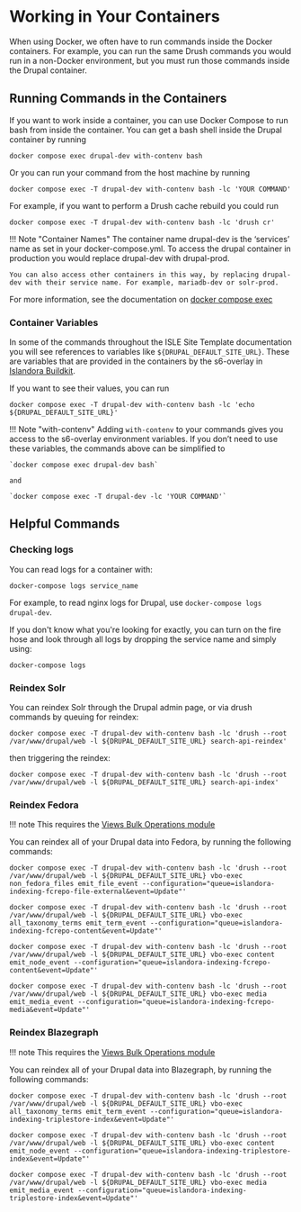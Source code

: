 # Working in Your Containers

When using Docker, we often have to run commands inside the Docker containers. For example, you can run the same Drush commands you would run in a non-Docker environment, but you must run those commands inside the Drupal container.

## Running Commands in the Containers

If you want to work inside a container, you can use Docker Compose to run bash from inside the container. You can get a bash shell inside the Drupal container by running

`docker compose exec drupal-dev with-contenv bash`

Or you can run your command from the host machine by running

`docker compose exec -T drupal-dev with-contenv bash -lc 'YOUR COMMAND'`

For example, if you want to perform a Drush cache rebuild you could run

`docker compose exec -T drupal-dev with-contenv bash -lc 'drush cr'`

!!! Note "Container Names"
    The container name drupal-dev is the ‘services’ name as set in your docker-compose.yml. To access the drupal container in production you would replace drupal-dev with drupal-prod.

    You can also access other containers in this way, by replacing drupal-dev with their service name. For example, mariadb-dev or solr-prod.

For more information, see the documentation on [docker compose exec](https://docs.docker.com/reference/cli/docker/compose/exec/)

### Container Variables

In some of the commands throughout the ISLE Site Template documentation you will see references to variables like `${DRUPAL_DEFAULT_SITE_URL}`. These are variables that are provided in the containers by the s6-overlay in [Islandora Buildkit](https://github.com/Islandora-Devops/isle-buildkit).

If you want to see their values, you can run 

```
docker compose exec -T drupal-dev with-contenv bash -lc 'echo ${DRUPAL_DEFAULT_SITE_URL}'
```

!!! Note "with-contenv"
    Adding `with-contenv` to your commands gives you access to the s6-overlay environment variables. If you don’t need to use these variables, the commands above can be simplified to
    
    `docker compose exec drupal-dev bash`

    and

    `docker compose exec -T drupal-dev -lc 'YOUR COMMAND'`


## Helpful Commands

### Checking logs

You can read logs for a container with:

```
docker-compose logs service_name
```

For example, to read nginx logs for Drupal, use `docker-compose logs drupal-dev`.

If you don't know what you're looking for exactly, you can turn on the fire hose and look through all logs by dropping the service name and simply using:

```
docker-compose logs
```

### Reindex Solr

You can reindex Solr through the Drupal admin page, or via drush commands by queuing for reindex:

```
docker compose exec -T drupal-dev with-contenv bash -lc 'drush --root /var/www/drupal/web -l ${DRUPAL_DEFAULT_SITE_URL} search-api-reindex'
```

then triggering the reindex:

```
docker compose exec -T drupal-dev with-contenv bash -lc 'drush --root /var/www/drupal/web -l ${DRUPAL_DEFAULT_SITE_URL} search-api-index'
```

### Reindex Fedora

!!! note
    This requires the [Views Bulk Operations module](https://www.drupal.org/project/views_bulk_operations)


You can reindex all of your Drupal data into Fedora, by running the following commands:

```
docker compose exec -T drupal-dev with-contenv bash -lc 'drush --root /var/www/drupal/web -l ${DRUPAL_DEFAULT_SITE_URL} vbo-exec non_fedora_files emit_file_event --configuration="queue=islandora-indexing-fcrepo-file-external&event=Update"'
```

```
docker compose exec -T drupal-dev with-contenv bash -lc 'drush --root /var/www/drupal/web -l ${DRUPAL_DEFAULT_SITE_URL} vbo-exec all_taxonomy_terms emit_term_event --configuration="queue=islandora-indexing-fcrepo-content&event=Update"'
```

```
docker compose exec -T drupal-dev with-contenv bash -lc 'drush --root /var/www/drupal/web -l ${DRUPAL_DEFAULT_SITE_URL} vbo-exec content emit_node_event --configuration="queue=islandora-indexing-fcrepo-content&event=Update"'
```

```
docker compose exec -T drupal-dev with-contenv bash -lc 'drush --root /var/www/drupal/web -l ${DRUPAL_DEFAULT_SITE_URL} vbo-exec media emit_media_event --configuration="queue=islandora-indexing-fcrepo-media&event=Update"'
```

### Reindex Blazegraph

!!! note
    This requires the [Views Bulk Operations module](https://www.drupal.org/project/views_bulk_operations)


You can reindex all of your Drupal data into Blazegraph, by running the following commands:

```
docker compose exec -T drupal-dev with-contenv bash -lc 'drush --root /var/www/drupal/web -l ${DRUPAL_DEFAULT_SITE_URL} vbo-exec all_taxonomy_terms emit_term_event --configuration="queue=islandora-indexing-triplestore-index&event=Update"'
```

```
docker compose exec -T drupal-dev with-contenv bash -lc 'drush --root /var/www/drupal/web -l ${DRUPAL_DEFAULT_SITE_URL} vbo-exec content emit_node_event --configuration="queue=islandora-indexing-triplestore-index&event=Update"'
```

```
docker compose exec -T drupal-dev with-contenv bash -lc 'drush --root /var/www/drupal/web -l ${DRUPAL_DEFAULT_SITE_URL} vbo-exec media emit_media_event --configuration="queue=islandora-indexing-triplestore-index&event=Update"'
```
